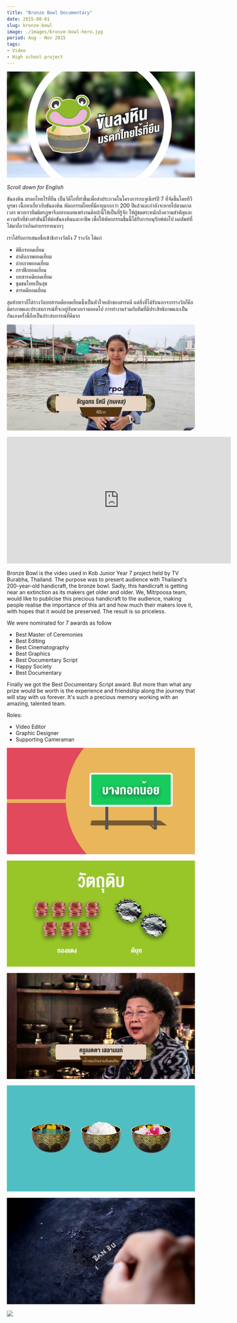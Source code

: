 ```yaml
---
title: "Bronze Bowl Documentary"
date: 2015-08-01
slug: bronze-bowl
image: ./images/bronze-bowl-hero.jpg
period: Aug - Nov 2015
tags:
- Video
- High school project
---
```


![](./images/bronze-bowl-hero.jpg)

_Scroll down for English_

ขันลงหิน มรดกไทยไร้ที่ยืน เป็นวิดีโอที่ทำขึ้นเพื่อส่งประกวดในโครงการกบจูเนียร์ปี 7 ที่จัดขึ้นโดยทีวีบูรพา
เนื้อหาเกี่ยวกับขันลงหิน หัตถกรรมไทยที่มีอายุมากกว่า 200 ปีแล้วและกำลังจะหายไปตามกาลเวลา
พวกเราทีมมิตรภูษาจึงอยากเผยแพร่งานศิลปะนี้ให้เป็นที่รู้จัก
ให้ผู้ชมตระหนักถึงความสำคัญและความรักที่ช่างทำขันมีให้ต่อขันลงหินและอาชีพ
เพื่อให้หัตถกรรมชิ้นนี้ได้รับการอนุรักษ์ต่อไป ผลลัพท์ที่ได้มาถือว่าเกินคำบรรยายมากๆ

เราได้รับการเสนอชื่อเข้าชิงรางวัลถึง 7 รางวัล ได้แก่

- พิธีกรยอดเยี่ยม
- ลำดับภาพยอดเยี่ยม
- ถ่ายภาพยอดเยี่ยม
- กราฟิกยอดเยี่ยม
- บทสารคดียอดเยี่ยม
- ชุมชนไทยเป็นสุข
- สารคดียอดเยี่ยม

สุดท้ายเราก็ได้รางวัลบทสารคดียอดเยี่ยมซึ่งเป็นหัวใจหลักของสารคดี
แต่สิ่งที่ได้รับนอกจากรางวัลก็คือมิตรภาพและประสบการณ์ที่จะอยู่กับพวกเราตลอดไป
การทำงานร่วมกับทีมที่มีประสิทธิภาพและเป็นกันเองครั้งนี้ถือเป็นประสบการณ์ที่ดีมาก

![](./images/Bronze-Bowl-1.jpg)

<iframe width="600" height="338" src="https://www.youtube.com/embed/iLHPzz2jIAU" frameborder="0" allow="accelerometer; autoplay; encrypted-media; gyroscope; picture-in-picture" allowfullscreen></iframe>

Bronze Bowl is the video used in Kob Junior Year 7 project held by TV Burabha, Thailand.
The purpose was to present audience with Thailand's 200-year-old handicraft, the bronze bowl.
Sadly, this handicraft is getting near an extinction as its makers get older and older.
We, Mitrpoosa team, would like to publicise this precious handicraft to the audience,
making people realise the importance of this art and how much their makers love it, with hopes that it would be preserved.
The result is so priceless.

We were nominated for 7 awards as follow

- Best Master of Ceremonies
- Best Editing
- Best Cinematography
- Best Graphics
- Best Documentary Script
- Happy Society
- Best Documentary

Finally we got the Best Documentary Script award.
But more than what any prize would be worth is the experience and friendship along the journey that will stay with us forever.
It's such a precious memory working with an amazing, talented team.

Roles:
- Video Editor
- Graphic Designer
- Supporting Cameraman

![](./images/Bronze-Bowl-2.jpg)

![](./images/Bronze-Bowl-3.jpg)

![](./images/Bronze-Bowl-4.jpg)

![](./images/Bronze-Bowl-5.jpg)

![](./images/Bronze-Bowl-6.jpg)

![](./images/Bronze-Bowl-.jpg)

